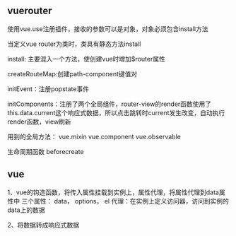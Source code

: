 ## vuerouter

使用vue.use注册插件，接收的参数可以是对象，对象必须包含install方法

当定义vue router为类时，类具有静态方法install

install: 主要混入一个方法，使创建vue时增加$router属性

createRouteMap:创建path-component键值对

initEvent：注册popstate事件

initComponents：注册了两个全局组件，router-view的render函数使用了this.data.current这个响应式数据，所以点击跳转时current发生改变，自动执行render函数，view刷新

用到的全局方法：
vue.mixin
vue.component
vue.observable

生命周期函数
beforecreate


## vue

1、vue的钩造函数，将传入属性挂载到实例上，属性代理，将属性代理到data属性中
三个属性： data， options， el
代理：在实例上定义访问器，访问到实例的data上的数据

2、将数据转成响应式数据

